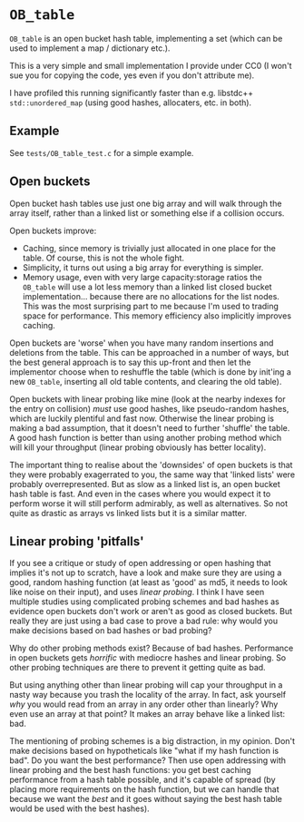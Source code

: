 # `OB_table`

`OB_table` is an open bucket hash table, implementing a set (which can be used
to implement a map / dictionary etc.).

This is a very simple and small implementation I provide under CC0 (I won't sue
you for copying the code, yes even if you don't attribute me).

I have profiled this running significantly faster than e.g. libstdc++
`std::unordered_map` (using good hashes, allocaters, etc. in both).

## Example

See `tests/OB_table_test.c` for a simple example.

## Open buckets

Open bucket hash tables use just one big array and will walk through the array
itself, rather than a linked list or something else if a collision occurs.

Open buckets improve:

* Caching, since memory is trivially just allocated in one place for the table.
  Of course, this is not the whole fight.
* Simplicity, it turns out using a big array for everything is simpler.
* Memory usage, even with very large capacity:storage ratios the `OB_table` will
  use a lot less memory than a linked list closed bucket implementation...
  because there are no allocations for the list nodes. This was the most
  surprising part to me because I'm used to trading space for performance. This
  memory efficiency also implicitly improves caching.

Open buckets are 'worse' when you have many random insertions and deletions from
the table. This can be approached in a number of ways, but the best general
approach is to say this up-front and then let the implementor choose when to
reshuffle the table (which is done by init'ing a new `OB_table`, inserting
all old table contents, and clearing the old table).

Open buckets with linear probing like mine (look at the nearby indexes for the
entry on collision) *must* use good hashes, like pseudo-random hashes, which are
luckily plentiful and fast now. Otherwise the linear probing is making a bad
assumption, that it doesn't need to further 'shuffle' the table. A good hash
function is better than using another probing method which will kill your
throughput (linear probing obviously has better locality).

The important thing to realise about the 'downsides' of open buckets is that
they were probably exagerrated to you, the same way that 'linked lists' were
probably overrepresented. But as slow as a linked list is, an open bucket hash
table is fast. And even in the cases where you would expect it to perform worse
it will still perform admirably, as well as alternatives. So not quite as
drastic as arrays vs linked lists but it is a similar matter.

## Linear probing 'pitfalls'

If you see a critique or study of open addressing or open hashing that implies
it's not up to scratch, have a look and make sure they are using a good, random
hashing function (at least as 'good' as md5, it needs to look like noise on
their input), and uses *linear probing*. I think I have seen multiple studies
using complicated probing schemes and bad hashes as evidence open buckets
don't work or aren't as good as closed buckets. But really they are just using
a bad case to prove a bad rule: why would you make decisions based on bad hashes
or bad probing?

Why do other probing methods exist? Because of bad hashes. Performance in open
buckets gets *horrific* with mediocre hashes and linear probing. So other
probing techniques are there to prevent it getting quite as bad.

But using anything other than linear probing will cap your throughput in a nasty
way because you trash the locality of the array. In fact, ask yourself *why* you
would read from an array in any order other than linearly? Why even use an array
at that point? It makes an array behave like a linked list: bad.

The mentioning of probing schemes is a big distraction, in my opinion. Don't
make decisions based on hypotheticals like "what if my hash function is bad".
Do you want the best performance? Then use open addressing with linear probing
and the best hash functions: you get best caching performance from a hash table
possible, and it's capable of spread (by placing more requirements on the hash
function, but we can handle that because we want the *best* and it goes without
saying the best hash table would be used with the best hashes).
